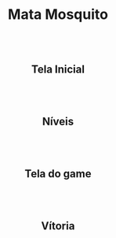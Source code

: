 <h1 align="center" >Mata Mosquito</h1>
<br><br>
<div align="center">
<img src="https://user-images.githubusercontent.com/90112622/189507187-ee40df4c-09b0-4730-b613-bb6dd90d3b3a.png" alt="">
<h2>Tela Inicial</h2>
<br><br>
<div align="center">
<img src="https://user-images.githubusercontent.com/90112622/190406137-06fd8574-dada-40ee-ba45-c9e556c1cb04.png" alt="">
<h2>Níveis</h2>
<br><br>
<div align="center">
<img src="https://user-images.githubusercontent.com/90112622/189507186-012000b6-c220-48d8-a8fe-227ad7a176fc.png" alt="">
<h2>Tela do game</h2>
<br><br>
<img src="https://user-images.githubusercontent.com/90112622/189507184-6cfee211-b65f-4c9c-a8e0-8181c6f2634a.png" alt="">
<h2>Vítoria</h2>

